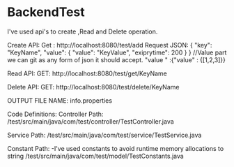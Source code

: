 # BackendTest

I've used api's to create ,Read and Delete operation.

Create API:
	Get : http://localhost:8080/test/add
	Request JSON:
			{
    "key": "KeyName",
    "value": {
        "value": "KeyValue",
        "exiprytime": 200
              }
       }
//Value part we can git as any form of json it should accept. 
"value "  :{"value" : {[1,2,3]}}      
       
 
Read API:
 	GET: http://localhost:8080/test/get/KeyName
  
Delete API:
	GET: http://localhost:8080/test/delete/KeyName


OUTPUT FILE NAME:  info.properties

Code Definitions:
Controller Path:
/test/src/main/java/com/test/controller/TestController.java

Service Path:
/test/src/main/java/com/test/service/TestService.java

Constant Path:
 -I've used constants to avoid runtime memory allocations to string 
/test/src/main/java/com/test/model/TestConstants.java

